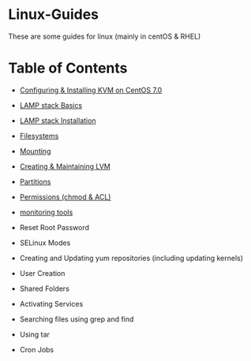 # Linux-Guides
These are some guides for linux (mainly in centOS & RHEL)

# Table of Contents
- [Configuring & Installing KVM on CentOS 7.0 ](https://github.com/sxcdennis/Linux-Guides/blob/master/Configuring%20%26%20Installing%20KVM%20on%20CentOS%207.md "Configuring & Installing KVM on CentOS 7.0 ")

- [LAMP stack Basics](# "LAMP stack Basics")

- [LAMP stack Installation](# "LAMP stack Installation")

- [Filesystems](# "Filesystems")

- [Mounting](# "Mounting")

- [Creating & Maintaining LVM](# "Creating & Maintaining LVM")

- [Partitions](# "Partitions")

- [Permissions (chmod & ACL)](# "Permissions (chmod & ACL)")

- [monitoring tools](# "monitoring tools")

- Reset Root Password

- SELinux Modes

- Creating and Updating yum repositories (including updating kernels)

- User Creation

- Shared Folders

- Activating Services

- Searching files using grep and find

- Using tar

- Cron Jobs
